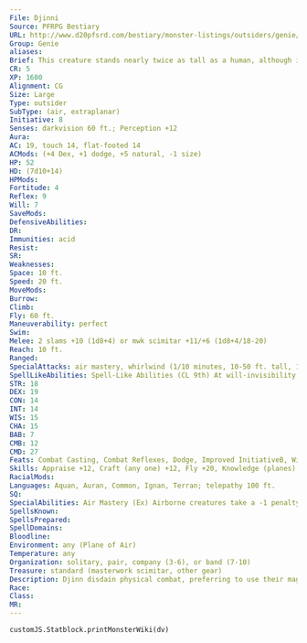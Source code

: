 ```yaml
---
File: Djinni
Source: PFRPG Bestiary
URL: http://www.d20pfsrd.com/bestiary/monster-listings/outsiders/genie/djinni
Group: Genie
aliases: 
Brief: This creature stands nearly twice as tall as a human, although its lower torso trails away into a vortex of mist and wind.
CR: 5
XP: 1600
Alignment: CG
Size: Large
Type: outsider
SubType: (air, extraplanar)
Initiative: 8
Senses: darkvision 60 ft.; Perception +12
Aura: 
AC: 19, touch 14, flat-footed 14
ACMods: (+4 Dex, +1 dodge, +5 natural, -1 size)
HP: 52
HD: (7d10+14)
HPMods: 
Fortitude: 4
Reflex: 9
Will: 7
SaveMods: 
DefensiveAbilities: 
DR: 
Immunities: acid
Resist: 
SR: 
Weaknesses: 
Space: 10 ft.
Speed: 20 ft.
MoveMods: 
Burrow: 
Climb: 
Fly: 60 ft.
Maneuverability: perfect
Swim: 
Melee: 2 slams +10 (1d8+4) or mwk scimitar +11/+6 (1d8+4/18-20)
Reach: 10 ft.
Ranged: 
SpecialAttacks: air mastery, whirlwind (1/10 minutes, 10-50 ft. tall, 1d8+4 damage, DC 17)
SpellLikeAbilities: Spell-Like Abilities (CL 9th) At will-invisibility (self only), plane shift (willing targets to elemental planes, Astral Plane, or Material Plane only) 1/day-create food and water, create wine (as create water, but wine instead), gaseous form (for up to 1 hour), major creation (created vegetable matter is permanent), persistent image (DC 17), wind walk
STR: 18
DEX: 19
CON: 14
INT: 14
WIS: 15
CHA: 15
BAB: 7
CMB: 12
CMD: 27
Feats: Combat Casting, Combat Reflexes, Dodge, Improved InitiativeB, Wind Stance
Skills: Appraise +12, Craft (any one) +12, Fly +20, Knowledge (planes) +12, Perception +12, Sense Motive +12, Spellcraft +12, Stealth +10
RacialMods: 
Languages: Aquan, Auran, Common, Ignan, Terran; telepathy 100 ft.
SQ: 
SpecialAbilities: Air Mastery (Ex) Airborne creatures take a -1 penalty on attack and damage rolls against a djinni. The djinn (singular djinni) are genies from the Plane of Air. They are said to be made of the stuff of clouds, with the strength of the mightiest storms. A djinni is about 10 feet tall and weighs about 1,000 pounds.
SpellsKnown: 
SpellsPrepared: 
SpellDomains: 
Bloodline: 
Environment: any (Plane of Air)
Temperature: any
Organization: solitary, pair, company (3-6), or band (7-10)
Treasure: standard (masterwork scimitar, other gear)
Description: Djinn disdain physical combat, preferring to use their magical powers and aerial abilities against foes. A djinni overmatched in combat usually takes flight and becomes a whirlwind to harass those who follow. When faced with Gelatinous C Gelatinous Cube-Genie, Djinni no other option than melee combat, most djinn prefer to wield masterwork scimitars two-handed. Among other genies, djinn get along well with jann and marids. They are frequently at odds with the shaitans, and are sworn enemies of the efreet, despising these fiery genies more than any other genie race. So legendary is the conf lict between the efreet and the djinn that many spellcasters attempt (to varying degrees of success) to secure a djinni's servitude by promising to aid the cause against their hated enemies. A small percentage of djinn are noble. Noble djinn, often called viziers, have 10 Hit Dice, Strength 23, and Charisma 17, and can grant three wishes to any being (nongenies only) who captures them. Djinn nobles are CR 8.
Race: 
Class: 
MR: 
---
```

```dataviewjs
customJS.Statblock.printMonsterWiki(dv)
```
